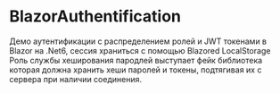 # BlazorAuthentification

Демо аутентификации с распределением ролей и JWT токенами в Blazor на .Net6, сессия храниться с помощью Blazored LocalStorage
Роль службы хеширования пародлей выступает фейк библиотека которая должна хранить хеши паролей и токены, подтягивая их с сервера при наличии соединения.
